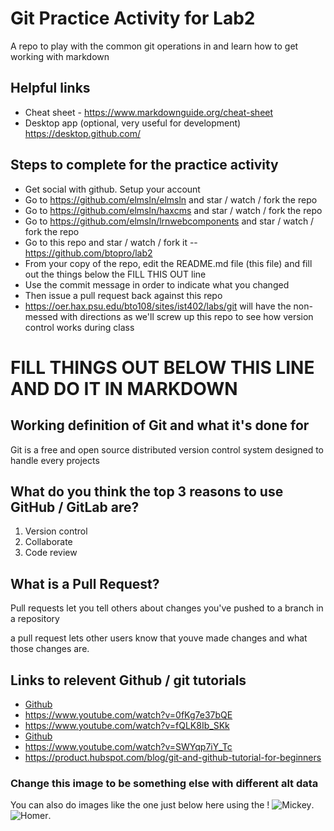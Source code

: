 # Git Practice Activity for Lab2
A repo to play with the common git operations in and learn how to get working with markdown
## Helpful links
- Cheat sheet - https://www.markdownguide.org/cheat-sheet
- Desktop app (optional, very useful for development) https://desktop.github.com/

## Steps to complete for the practice activity
- Get social with github. Setup your account
- Go to https://github.com/elmsln/elmsln and star / watch / fork the repo
- Go to https://github.com/elmsln/haxcms and star / watch / fork the repo
- Go to https://github.com/elmsln/lrnwebcomponents and star / watch / fork the repo
- Go to this repo and star / watch / fork it -- https://github.com/btopro/lab2
- From your copy of the repo, edit the README.md file (this file) and fill out the things below the FILL THIS OUT line
- Use the commit message in order to indicate what you changed
- Then issue a pull request back against this repo
- https://oer.hax.psu.edu/bto108/sites/ist402/labs/git will have the non-messed with directions as we'll screw up this repo to see how version control works during class

# FILL THINGS OUT BELOW THIS LINE AND DO IT IN MARKDOWN

## Working definition of Git and what it's done for
Git is a free and open source distributed version control system designed to handle every projects
## What do you think the top 3 reasons to use GitHub / GitLab are?
1. Version control
2. Collaborate
3. Code review

## What is a Pull Request?
Pull requests let you tell others about changes you've pushed to a branch in a repository

a pull request lets other users know that youve made changes and what those changes are. 

## Links to relevent Github / git tutorials
- [Github](https://github.com/)
- https://www.youtube.com/watch?v=0fKg7e37bQE
- https://www.youtube.com/watch?v=fQLK8Ib_SKk
- [Github](https://github.com/)
- https://www.youtube.com/watch?v=SWYqp7iY_Tc
- https://product.hubspot.com/blog/git-and-github-tutorial-for-beginners


### Change this image to be something else with different alt data
You can also do images like the one just below here using the !
![Mickey](https://cbsnews3.cbsistatic.com/hub/i/r/2010/12/03/79ed9c0e-a644-11e2-a3f0-029118418759/resize/620x465/94b66abc1317bbbd3581ad4f2c4bc7a7/365073.jpg).
![Homer](https://cdn.pastemagazine.com/www/blogs/lists/2010/05/13/homer_simpson_300.jpg).
